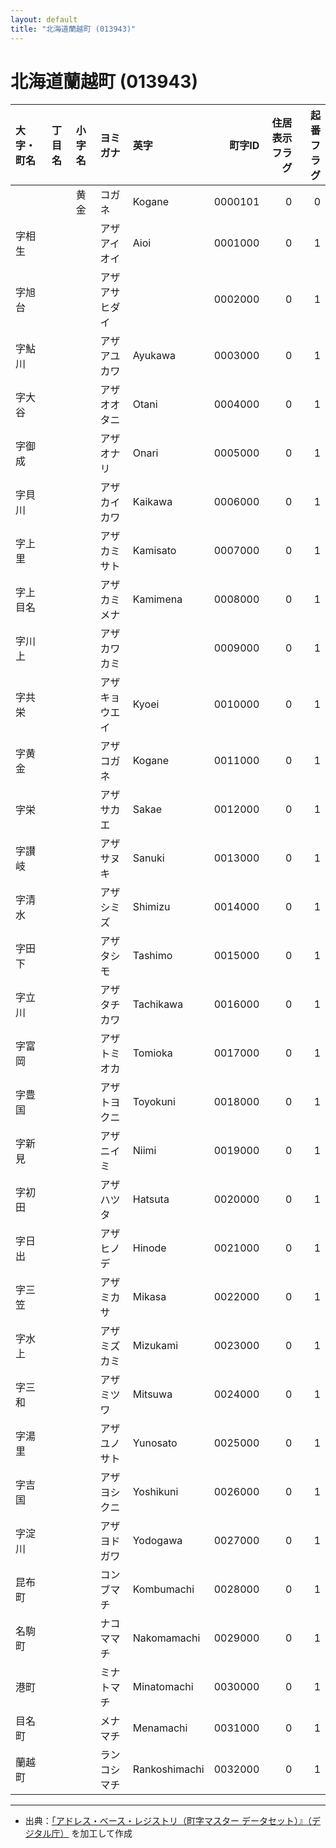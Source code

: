 ```yaml
---
layout: default
title: "北海道蘭越町 (013943)"
---
```


# 北海道蘭越町 (013943)

| 大字・町名 | 丁目名 | 小字名 | ヨミガナ | 英字 | 町字ID | 住居表示フラグ | 起番フラグ |
|:--------|:------|:------|:-----------------|:---------------------|--------:|----------:|--------:|
|  |  | 黄金 | コガネ | Kogane | 0000101 | 0 | 0 |
| 字相生 |  |  | アザアイオイ | Aioi | 0001000 | 0 | 1 |
| 字旭台 |  |  | アザアサヒダイ |  | 0002000 | 0 | 1 |
| 字鮎川 |  |  | アザアユカワ | Ayukawa | 0003000 | 0 | 1 |
| 字大谷 |  |  | アザオオタニ | Otani | 0004000 | 0 | 1 |
| 字御成 |  |  | アザオナリ | Onari | 0005000 | 0 | 1 |
| 字貝川 |  |  | アザカイカワ | Kaikawa | 0006000 | 0 | 1 |
| 字上里 |  |  | アザカミサト | Kamisato | 0007000 | 0 | 1 |
| 字上目名 |  |  | アザカミメナ | Kamimena | 0008000 | 0 | 1 |
| 字川上 |  |  | アザカワカミ |  | 0009000 | 0 | 1 |
| 字共栄 |  |  | アザキョウエイ | Kyoei | 0010000 | 0 | 1 |
| 字黄金 |  |  | アザコガネ | Kogane | 0011000 | 0 | 1 |
| 字栄 |  |  | アザサカエ | Sakae | 0012000 | 0 | 1 |
| 字讃岐 |  |  | アザサヌキ | Sanuki | 0013000 | 0 | 1 |
| 字清水 |  |  | アザシミズ | Shimizu | 0014000 | 0 | 1 |
| 字田下 |  |  | アザタシモ | Tashimo | 0015000 | 0 | 1 |
| 字立川 |  |  | アザタチカワ | Tachikawa | 0016000 | 0 | 1 |
| 字富岡 |  |  | アザトミオカ | Tomioka | 0017000 | 0 | 1 |
| 字豊国 |  |  | アザトヨクニ | Toyokuni | 0018000 | 0 | 1 |
| 字新見 |  |  | アザニイミ | Niimi | 0019000 | 0 | 1 |
| 字初田 |  |  | アザハツタ | Hatsuta | 0020000 | 0 | 1 |
| 字日出 |  |  | アザヒノデ | Hinode | 0021000 | 0 | 1 |
| 字三笠 |  |  | アザミカサ | Mikasa | 0022000 | 0 | 1 |
| 字水上 |  |  | アザミズカミ | Mizukami | 0023000 | 0 | 1 |
| 字三和 |  |  | アザミツワ | Mitsuwa | 0024000 | 0 | 1 |
| 字湯里 |  |  | アザユノサト | Yunosato | 0025000 | 0 | 1 |
| 字吉国 |  |  | アザヨシクニ | Yoshikuni | 0026000 | 0 | 1 |
| 字淀川 |  |  | アザヨドガワ | Yodogawa | 0027000 | 0 | 1 |
| 昆布町 |  |  | コンブマチ | Kombumachi | 0028000 | 0 | 1 |
| 名駒町 |  |  | ナコママチ | Nakomamachi | 0029000 | 0 | 1 |
| 港町 |  |  | ミナトマチ | Minatomachi | 0030000 | 0 | 1 |
| 目名町 |  |  | メナマチ | Menamachi | 0031000 | 0 | 1 |
| 蘭越町 |  |  | ランコシマチ | Rankoshimachi | 0032000 | 0 | 1 |

---

- 出典：[「アドレス・ベース・レジストリ（町字マスター データセット）』（デジタル庁）](https://www.digital.go.jp/policies/base_registry_address/) を加工して作成